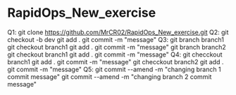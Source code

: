# RapidOps_New_exercise

Q1: git clone https://github.com/MrCR02/RapidOps_New_exercise.git
Q2: git checkout -b dev
    git add .
    git commit -m "message"
Q3: git branch branch1
        git checkout branch1
        git add .
        git commit -m "message"
    git branch branch2
        git checkout branch1
        git add .
        git commit -m "message"
Q4: git checckout branch1
        git add .
        git commit -m "message"
    git checckout branch2
        git add .
        git commit -m "message"
Q5: git commit --amend -m "changing branch 1 commit message"
    git commit --amend -m "changing branch 2 commit message"


    

